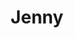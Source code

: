 ---
template: IdentityDetailPage
title: Jenny
description: BERRY hodler and moderator of crazy pirates!
image: /jennycita.jpg
website: 
donationAddress: 
---